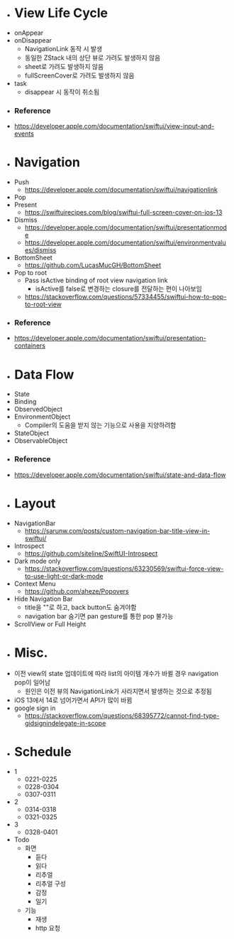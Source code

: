 - # View Life Cycle
- onAppear
- onDisappear
	- NavigationLink 동작 시 발생
	- 동일한 ZStack 내의 상단 뷰로 가려도 발생하지 않음
	- sheet로 가려도 발생하지 않음
	- fullScreenCover로 가려도 발생하지 않음
- task
	- disappear 시 동작이 취소됨
- ### Reference
- https://developer.apple.com/documentation/swiftui/view-input-and-events
- # Navigation
- Push
	- https://developer.apple.com/documentation/swiftui/navigationlink
- Pop
- Present
	- https://swiftuirecipes.com/blog/swiftui-full-screen-cover-on-ios-13
- Dismiss
	- https://developer.apple.com/documentation/swiftui/presentationmode
	- https://developer.apple.com/documentation/swiftui/environmentvalues/dismiss
- BottomSheet
	- https://github.com/LucasMucGH/BottomSheet
- Pop to root
	- Pass isActive binding of root view navigation link
		- isActive를 false로 변경하는 closure를 전달하는 편이 나아보임
	- https://stackoverflow.com/questions/57334455/swiftui-how-to-pop-to-root-view
- ### Reference
- https://developer.apple.com/documentation/swiftui/presentation-containers
- # Data Flow
- State
- Binding
- ObservedObject
- EnvironmentObject
	- Compiler의 도움을 받지 않는 기능으로 사용을 지양하려함
- StateObject
- ObservableObject
- ### Reference
- https://developer.apple.com/documentation/swiftui/state-and-data-flow
- # Layout
- NavigationBar
	- https://sarunw.com/posts/custom-navigation-bar-title-view-in-swiftui/
- Introspect
	- https://github.com/siteline/SwiftUI-Introspect
- Dark mode only
	- https://stackoverflow.com/questions/63230569/swiftui-force-view-to-use-light-or-dark-mode
- Context Menu
	- https://github.com/aheze/Popovers
- Hide Navigation Bar
	- title을 ""로 하고, back button도 숨겨야함
	- navigation bar 숨기면 pan gesture를 통한 pop 불가능
- ScrollView or Full Height
- # Misc.
- 이전 view의 state 업데이트에 따라 list의 아이템 개수가 바뀔 경우 navigation pop이 일어남
	- 원인은 이전 뷰의 NavigationLink가 사라지면서 발생하는 것으로 추정됨
- iOS 13에서 14로 넘어가면서 API가 많이 바뀜
- google sign in
	- https://stackoverflow.com/questions/68395772/cannot-find-type-gidsignindelegate-in-scope
- # Schedule
- 1
	- 0221-0225
	- 0228-0304
	- 0307-0311
- 2
	- 0314-0318
	- 0321-0325
- 3
	- 0328-0401
- Todo
	- 화면
		- 듣다
		- 읽다
		- 리추얼
		- 리추얼 구성
		- 감정
		- 일기
	- 기능
		- 재생
		- http 요청